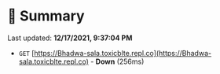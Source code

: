 # 📖 Summary
Last updated: **12/17/2021, 9:37:04 PM**

- `GET` [https://Bhadwa-sala.toxicblte.repl.co](https://Bhadwa-sala.toxicblte.repl.co) - **Down** (256ms)

